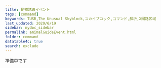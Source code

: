 ```yaml
---
title: 動物誘導イベント
tags: [command]
keywords: TUSB,The Unusual Skyblock,スカイブロック,コマンド,解析,X回路区域
last_updated: 2020/6/19
sidebar: mydoc_sidebar
permalink: animalGuideEvent.html
folder: command
datatable4c: true
search: exclude
---
```


準備中です

